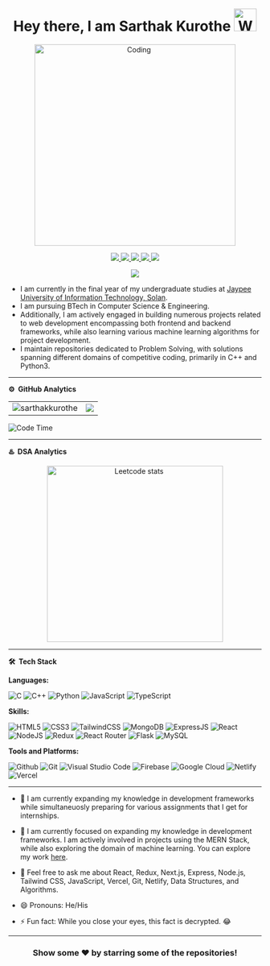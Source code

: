 <p align="center"> <h1 align="center"> Hey there, I am Sarthak Kurothe <img src="https://raw.githubusercontent.com/nixin72/nixin72/master/wave.gif" 
         alt="Waving hand animated gif"
         height="45"
         width="45" /></h1> </p>
         
<p align="center"> <img alt="Coding" width="400" src="https://camo.githubusercontent.com/4d9f5ecceb711eec6e2018f38a5677dc657c9738d4a65ba3b928c41c0a45b439/68747470733a2f2f6d69726f2e6d656469756d2e636f6d2f6d61782f313336302f302a37513379765349765f7430696f4a2d5a2e676966"><?p>

<p align="center">
<a href="https://www.linkedin.com/in/sarthakkurothe/"><img src="https://img.shields.io/badge/LinkedIn-0077B5?style=for-the-badge&logo=linkedin&logoColor=white"/> </a>
<a href="https://leetcode.com/sarthak2489/"><img src="https://img.shields.io/badge/-LeetCode-FFA116?style=for-the-badge&logo=LeetCode&logoColor=black"/> </a>
<a href="https://twitter.com/SarthakKurothe"><img src="https://img.shields.io/badge/Twitter-1DA1F2?style=for-the-badge&logo=twitter&logoColor=white"/> </a>
<a href="https://www.instagram.com/sarthakkurothe"><img src="https://img.shields.io/badge/Instagram-E4405F?style=for-the-badge&logo=instagram&logoColor=white"/> </a>
<a href="mailto:reachsarthakkurothe@gmail.com"><img src="https://img.shields.io/badge/Gmail-D14836?style=for-the-badge&logo=gmail&logoColor=white"/> </a>
</p>

<p align="center"> <img src="https://komarev.com/ghpvc/?username=sarthakkurothe&label=Profile%20views&color=0e75b6&style=flat" /> </p>

* I am currently in the final year of my undergraduate studies at [Jaypee University of Information Technology, Solan](https://www.juit.ac.in/).
* I am pursuing BTech in Computer Science & Engineering.
* Additionally, I am actively engaged in building numerous projects related to web development encompassing both frontend and backend frameworks, while also learning various machine learning algorithms for 
  project development.
* I maintain repositories dedicated to Problem Solving, with solutions spanning different domains of competitive coding, primarily in C++ and Python3.

***
**⚙️ &nbsp;GitHub Analytics**
<table style="width:100%">
  <tr>
    <td> <img src="https://github-readme-stats.vercel.app/api?username=sarthakkurothe&show_icons=true&locale=en" alt="sarthakkurothe" /></td>
    <td><img src="https://github-readme-stats.vercel.app/api/top-langs/?username=sarthakkurothe&theme=dark&hide_border=true&layout=compact"></td>
  </tr>
</table>

![Code Time](http://img.shields.io/badge/Code%20Time-264%20hrs%2019%20mins-blue)

***
**♨️ &nbsp;DSA Analytics**

<p align="center"> <img src="https://leetcard.jacoblin.cool/sarthak2489?theme=dark&font=Noto%20Sans&ext=contest" 
         alt="Leetcode stats" height="350"/></p>
         
***

**🛠 &nbsp;Tech Stack**

**Languages: &nbsp;**

  ![C](https://img.shields.io/badge/C-00599C?style=for-the-badge&logo=c&logoColor=white)
  ![C++](https://img.shields.io/badge/C%2B%2B-00599C?style=for-the-badge&logo=c%2B%2B&logoColor=white)
  ![Python](https://img.shields.io/badge/Python-3776AB?style=for-the-badge&logo=python&logoColor=white)
  ![JavaScript](https://img.shields.io/badge/JavaScript-323330?style=for-the-badge&logo=javascript&logoColor=F7DF1E)
  ![TypeScript](https://img.shields.io/badge/TypeScript-007ACC?style=for-the-badge&logo=typescript&logoColor=white)
  

**Skills: &nbsp;**


  ![HTML5](https://img.shields.io/badge/HTML5-E34F26?style=for-the-badge&logo=html5&logoColor=white)
  ![CSS3](https://img.shields.io/badge/CSS3-1572B6?style=for-the-badge&logo=css3&logoColor=white)
![TailwindCSS](https://img.shields.io/badge/Tailwind_CSS-38B2AC?style=for-the-badge&logo=tailwind-css&logoColor=white)
  ![MongoDB](https://img.shields.io/badge/MongoDB-4EA94B?style=for-the-badge&logo=mongodb&logoColor=white)
  ![ExpressJS](https://img.shields.io/badge/Express.js-404D59?style=for-the-badge)
  ![React](https://img.shields.io/badge/React-20232A?style=for-the-badge&logo=react&logoColor=61DAFB)
  ![NodeJS](https://img.shields.io/badge/Node.js-43853D?style=for-the-badge&logo=node.js&logoColor=white)
  ![Redux](https://img.shields.io/badge/Redux-593D88?style=for-the-badge&logo=redux&logoColor=white)
  ![React Router](https://img.shields.io/badge/React_Router-CA4245?style=for-the-badge&logo=react-router&logoColor=white)
 ![Flask](https://img.shields.io/badge/Flask-000000?style=for-the-badge&logo=flask&logoColor=white)
 ![MySQL](https://img.shields.io/badge/MySQL-00000F?style=for-the-badge&logo=mysql&logoColor=white)
  
  

  
**Tools and Platforms: &nbsp;**

  ![Github](https://img.shields.io/badge/GitHub-100000?style=for-the-badge&logo=github&logoColor=white)
  ![Git](https://img.shields.io/badge/GIT-E44C30?style=for-the-badge&logo=git&logoColor=white)
  ![Visual Studio Code](https://img.shields.io/badge/Visual_Studio_Code-0078D4?style=for-the-badge&logo=visual%20studio%20code&logoColor=white)
  ![Firebase](https://img.shields.io/badge/Firebase-039BE5?style=for-the-badge&logo=Firebase&logoColor=white)
  ![Google Cloud](https://img.shields.io/badge/Google_Cloud-4285F4?style=for-the-badge&logo=google-cloud&logoColor=white)
  ![Netlify](https://img.shields.io/badge/Netlify-00C7B7?style=for-the-badge&logo=netlify&logoColor=white)
  ![Vercel](https://img.shields.io/badge/Vercel-000000?style=for-the-badge&logo=vercel&logoColor=white)
***

-  🔭  I am currently expanding my knowledge in development frameworks while simultaneuosly preparing for various assignments that I get for internships.

-  🌱  I am currently focused on expanding my knowledge in development frameworks. I am actively involved in projects using the MERN Stack, while also exploring the domain of machine learning. You can explore my work [here](https://sarthak-kurothe.vercel.app/).

-  💬  Feel free to ask me about React, Redux, Next.js, Express, Node.js, Tailwind CSS, JavaScript, Vercel, Git, Netlify, Data Structures, and Algorithms.

-  😄 Pronouns: He/His

-  ⚡ Fun fact: While you close your eyes, this fact is decrypted. 😂

***

<div align="center">

### Show some ❤️ by starring some of the repositories!

</div>
